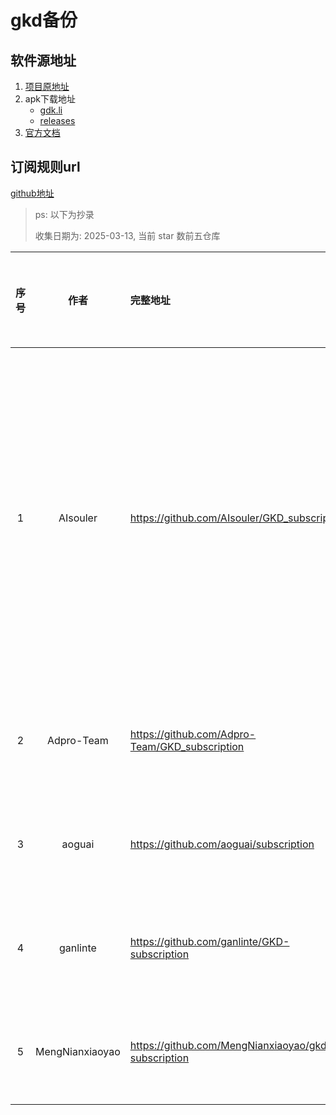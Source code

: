 # gkd备份

## 软件源地址

1. [项目原地址](https://github.com/gkd-kit/gkd)
2. apk下载地址
   - [gdk.li](https://gkd.li/guide/)
   - [releases](https://github.com/gkd-kit/gkd/releases)
3. [官方文档](https://gkd.li/guide/)

## 订阅规则url

[github地址](https://github.com/topics/gkd-subscription)

> ps: 以下为抄录
>
> 收集日期为: 2025-03-13, 当前 star 数前五仓库

| 序号 |      作者       | 完整地址                                            | 订阅规则链接                                                 | 描述                                                         |          规则详细链接           |
| :--: | :-------------: | :-------------------------------------------------- | :----------------------------------------------------------- | :----------------------------------------------------------- | :-----------------------------: |
|  1   |    AIsouler     | https://github.com/AIsouler/GKD_subscription        | 1. https://registry.npmmirror.com/@aisouler/gkd_subscription/latest/files/dist/AIsouler_gkd.json5<br />2. https://raw.githubusercontent.com/AIsouler/GKD_subscription/main/dist/AIsouler_gkd.json5 | 链接1为大陆用户推荐, 链接2为github源<br />全局规则 3(1.开屏广告 2.更新提示 3.青少年模式) <br />应用 796<br />应用规则 1855 | [规则文档](./1_订阅规则说明.md) |
|  2   |   Adpro-Team    | https://github.com/Adpro-Team/GKD_subscription      | https://registry.npmmirror.com/@adpro/gkd_subscription/latest/files/dist/Adpro_gkd.json5 | 全局规则 3<br />应用 678<br />应用规则 1561                  | [规则文档](./2_订阅规则说明.md) |
|  3   |     aoguai      | https://github.com/aoguai/subscription              | https://registry.npmmirror.com/@aoguai/subscription/latest/files/dist/aoguai_gkd.json5 | 全局规则 9<br />应用 71<br />应用规则 266                    | [规则文档](./3_订阅规则说明.md) |
|  4   |    ganlinte     | https://github.com/ganlinte/GKD-subscription        | https://registry.npmmirror.com/@ganlinte/gkd-subscription/latest/files/dist/ganlin_gkd.json5 | 全局规则 2<br />应用 615<br />应用规则 1393                  | [规则文档](./4_订阅规则说明.md) |
|  5   | MengNianxiaoyao | https://github.com/MengNianxiaoyao/gkd-subscription | https://registry.npmmirror.com/gkd-subscription/latest/files | 全局规则 7<br />应用 764<br />应用规则 1783                  | [规则文档](./5_订阅规则说明.md) |